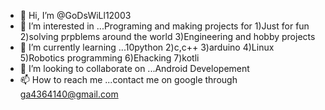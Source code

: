 - 👋 Hi, I’m @GoDsWiLl12003
- 👀 I’m interested in ...Programing and making projects for 1)Just for fun 2)solving prpblems around the world 3)Engineering and hobby projects
- 🌱 I’m currently learning ...10python 2)c,c++ 3)arduino 4)Linux 5)Robotics programming 6)Ehacking 7)kotli
- 💞️ I’m looking to collaborate on ...Android Developement
- 📫 How to reach me ...contact me on google through ga4364140@gmail.com

<!---
GoDsWiLl12003/GoDsWiLl12003 is a ✨ special ✨ repository because its `README.md` (this file) appears on your GitHub profile.
You can click the Preview link to take a look at your changes.
--->
